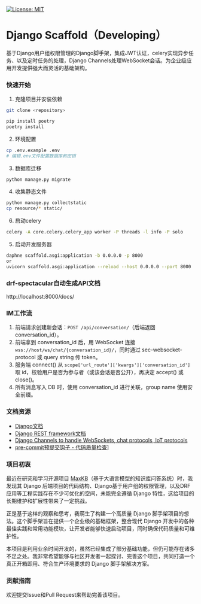 [![License: MIT](https://img.shields.io/badge/License-MIT-yellow.svg)](https://opensource.org/licenses/MIT)
# Django Scaffold（Developing）
基于Django用户组权限管理的Django脚手架，集成JWT认证，celery实现异步任务、以及定时任务的处理，Django Channels处理WebSocket会话。为企业级应用开发提供强大而灵活的基础架构。

### 快速开始
1. 克隆项目并安装依赖
```bash
git clone <repository>

pip install poetry
poetry install
```

2. 环境配置

```bash
cp .env.example .env
# 编辑.env文件配置数据库和密钥
```

3. 数据库迁移

```bash
python manage.py migrate
```

4. 收集静态文件
```bash
python manage.py collectstatic
cp resource/* static/
```

6. 启动celery
```bash
celery -A core.celery.celery_app worker -P threads -l info -P solo
```

5. 启动开发服务器

```bash
daphne scaffold.asgi:application -b 0.0.0.0 -p 8000
or
uvicorn scaffold.asgi:application --reload --host 0.0.0.0 --port 8000
```

### drf-spectacular自动生成API文档
http://localhost:8000/docs/

### IM工作流
1. 前端请求创建新会话：`POST /api/conversation/`（后端返回 conversation_id）。
2. 前端拿到 conversation_id 后，用 WebSocket 连接 `wss://host/ws/chat/{conversation_id}/`，同时通过 sec-websocket-protocol 或 query string 传 token。
3. 服务端 connect() 从 `scope['url_route']['kwargs']['conversation_id']` 取 id，校验用户是否为参与者（或该会话是否公开），再决定 accept() 或 close()。
4. 所有消息写入 DB 时，使用 conversation_id 进行关联，group name 使用安全前缀。


### 文档资源
- [Django文档](https://docs.djangoproject.com/zh-hans/5.2/)
- [Django REST framework文档](https://www.django-rest-framework.org/)
- [Django Channels to handle WebSockets, chat protocols, IoT protocols](https://channels.readthedocs.io/en/latest/)
- [pre-commit预提交钩子 - 代码质量检查](https://pre-commit.com/)]


### 项目初衷
最近在研究和学习开源项目 [MaxKB](https://github.com/1Panel-dev/MaxKB)（基于大语言模型的知识库问答系统）时，我发现其 Django 后端项目的代码结构、Django基于用户组的权限管理，以及DRF应用等工程实践存在不少可优化的空间，未能完全遵循 Django 特性，这给项目的长期维护和扩展性带来了一定挑战。

正是基于这样的观察和思考，我萌生了构建一个高质量 Django 脚手架项目的想法。这个脚手架旨在提供一个企业级的基础框架，整合现代 Django 开发中的各种最佳实践和常用功能模块，让开发者能够快速启动项目，同时确保代码质量和可维护性。

本项目是利用业余时间开发的，虽然已经集成了部分基础功能，但仍可能存在诸多不足之处。我非常希望能够与社区开发者一起探讨、完善这个项目，共同打造一个真正开箱即用、符合生产环境要求的 Django 脚手架解决方案。

### 贡献指南
欢迎提交Issue和Pull Request来帮助完善该项目。
